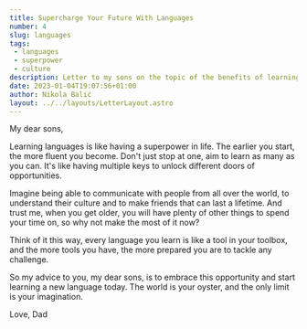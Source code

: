 ```yaml
---
title: Supercharge Your Future With Languages
number: 4
slug: languages
tags:
 - languages
 - superpower
 - culture
description: Letter to my sons on the topic of the benefits of learning languages. Start early and aim to learn as many as possible to unlock doors of opportunities and be better prepared for challenges.
date: 2023-01-04T19:07:56+01:00
author: Nikola Balić
layout: ../../layouts/LetterLayout.astro
---
```


My dear sons,

Learning languages is like having a superpower in life. The earlier you start, the more fluent you become. Don't just stop at one, aim to learn as many as you can. It's like having multiple keys to unlock different doors of opportunities.

Imagine being able to communicate with people from all over the world, to understand their culture and to make friends that can last a lifetime. And trust me, when you get older, you will have plenty of other things to spend your time on, so why not make the most of it now?

Think of it this way, every language you learn is like a tool in your toolbox, and the more tools you have, the more prepared you are to tackle any challenge.

So my advice to you, my dear sons, is to embrace this opportunity and start learning a new language today. The world is your oyster, and the only limit is your imagination.

Love,
Dad
